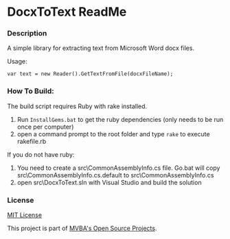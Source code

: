DocxToText ReadMe
==
### Description
A simple library for extracting text from Microsoft Word docx files.

Usage:

	var text = new Reader().GetTextFromFile(docxFileName);
### How To Build:

The build script requires Ruby with rake installed.

1. Run `InstallGems.bat` to get the ruby dependencies (only needs to be run once per computer)
1. open a command prompt to the root folder and type `rake` to execute rakefile.rb

If you do not have ruby:

1. You need to create a src\CommonAssemblyInfo.cs file. Go.bat will copy src\CommonAssemblyInfo.cs.default to src\CommonAssemblyInfo.cs
1. open src\DocxToText.sln with Visual Studio and build the solution
		
	
### License		

[MIT License][mitlicense]

This project is part of [MVBA's Open Source Projects][MvbaLawGithub].

[MvbaLawGithub]: http://mvbalaw.github.io
[mitlicense]: http://www.opensource.org/licenses/mit-license.php

